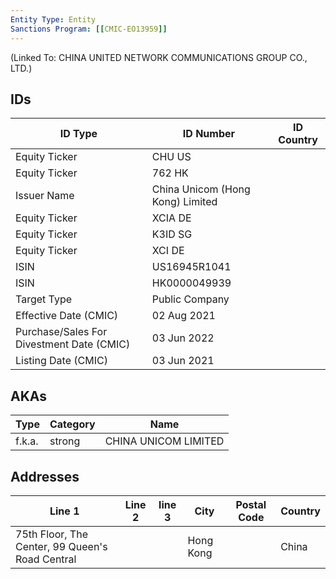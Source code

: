 ```yaml
---
Entity Type: Entity
Sanctions Program: [[CMIC-EO13959]]
---
```

(Linked To: CHINA UNITED NETWORK COMMUNICATIONS GROUP CO., LTD.)

## IDs
| ID Type | ID Number | ID Country |
|---------|-----------|------------|
| Equity Ticker | CHU US |  |
| Equity Ticker | 762 HK |  |
| Issuer Name | China Unicom (Hong Kong) Limited |  |
| Equity Ticker | XCIA DE |  |
| Equity Ticker | K3ID SG |  |
| Equity Ticker | XCI DE |  |
| ISIN | US16945R1041 |  |
| ISIN | HK0000049939 |  |
| Target Type | Public Company |  |
| Effective Date (CMIC) | 02 Aug 2021 |  |
| Purchase/Sales For Divestment Date (CMIC) | 03 Jun 2022 |  |
| Listing Date (CMIC) | 03 Jun 2021 |  |


## AKAs
| Type | Category | Name      | 
|------|----------|-----------|
| f.k.a. | strong | CHINA UNICOM LIMITED |


## Addresses
| Line 1 | Line 2 | line 3 | City | Postal Code| Country | 
|--------|--------|--------|------|------------|---------|
| 75th Floor, The Center, 99 Queen's Road Central |  |  | Hong Kong |  | China |


